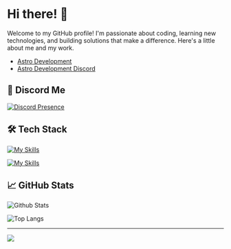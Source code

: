 # Hi there! 👋

Welcome to my GitHub profile! I'm passionate about coding, learning new technologies, and building solutions that make a difference. Here's a little about me and my work.
  - [Astro Development](https://linktree-be4.pages.dev/)
  - [Astro Development Discord](https://discord.gg/qhesA8nNvt)

## 🚀 Discord Me
[![Discord Presence](https://lanyard.cnrad.dev/api/1254079221811118120)](https://discord.com/users/1254079221811118120)

## 🛠️ Tech Stack
[![My Skills](https://skillicons.dev/icons?i=js,html,css,py,lua,docker)](https://skillicons.dev)

[![My Skills](https://skillicons.dev/icons?i=discord,bots,github,windows,pycharm,phpstorm,vscode)](https://skillicons.dev)

## 📈 GitHub Stats
![Github Stats](https://github-readme-stats.vercel.app/api?username=Pyhrora&show_icons=true&theme=dark)

![Top Langs](https://github-readme-stats.vercel.app/api/top-langs/?username=Pyhrora&layout=compact&theme=dark)

---

[![](https://visitcount.itsvg.in/api?id=Pylora&label=Profile%20Views&color=0&icon=0&pretty=false)](https://visitcount.itsvg.in)
